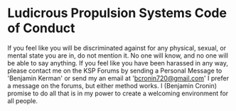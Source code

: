 # Ludicrous Propulsion Systems Code of Conduct
If you feel like you will be discriminated against for any physical, sexual, or mental state you are in, do not mention it. No one will know, and no one will be able to say anything. 
If you feel like you have been harassed in any way, please contact me on the KSP Forums by sending a Personal Message to 'Benjamin Kerman' or send my an email at 'bcronin720@gmail.com'
I prefer a message on the forums, but either method works. 
I (Benjamin Cronin) promise to do all that is in my power to create a welcoming environment for all people. 
